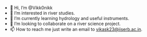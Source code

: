 - 👋 Hi, I’m @Vikk0nikk
- 👀 I’m interested in river studies.
- 🌱 I’m currently learning hydrology and useful instruments.
- 💞️ I’m looking to collaborate on a river science project.
- 📫 How to reach me just write an email to vikask23@iiserb.ac.in.

<!---
Vikk0nikk/Vikk0nikk is a ✨ special ✨ repository because its `README.md` (this file) appears on your GitHub profile.
You can click the Preview link to take a look at your changes.
--->
